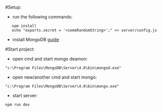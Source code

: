 #Setup:
 - run the following commands:
 ```
    npm install
    echo "exports.secret = '<someRandomString>';" >> server/config.js
 ```
 - install MongoDB [guide](https://treehouse.github.io/installation-guides/windows/mongo-windows.html)

#Start project:
- open cmd and start mongo deamon: 
```
"c:\Program Files\MongoDB\Server\4.0\bin\mongod.exe"
```

- open new/another cmd and start mongo: 
```
"c:\Program Files\MongoDB\Server\4.0\bin\mongo.exe"
```

- start server:
```
npm run dev
```